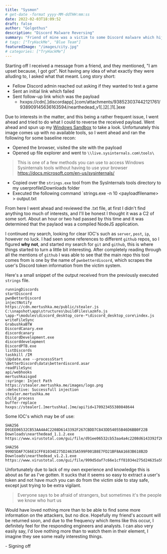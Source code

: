 ```yaml
---
title: "Sysmon"
# get-date -format yyyy-MM-ddTHH:mm:ss
date: 2022-02-03T18:09:52
draft: false
author: "Golgothus"
description: "Discord Malware Reversing"
summary: "Friend of mine was a victim to some Discord malware which hijacked their user token, allowing the attacker to sign-in and make changes to their account."
# tags: ["TryHackMe", "Blue Team"]
featuredImage: "/images/city.jpg"
# categories: ["TryHackMe"]
---
```


Starting off I received a message from a friend, and they mentioned, "I am upset because, I got got". Not having any idea of what exactly they were alluding to, I asked what that meant. Long story short:

- Fellow Discord admin reached out asking if they wanted to test a game
- Sent an initial link which failed
- Sent follow-up link which was the payload
  - hxxps://cdn[.]discordapp[.]com/attachments/938523037442121761/938909145636163594/nearthedead_v1[.]2[.]1[.]exe

Due to interests in the matter, and this being a rather frequent issue, I went ahead and tried to do what I could to reverse the received payload. Went ahead and spun up my [Windows Sandbox](https://docs.microsoft.com/en-us/windows/security/threat-protection/windows-sandbox/windows-sandbox-overview) to take a look. Unfortunately this image comes up with no available tools, so I went ahead and ran the following for some baseline recon:

- Opened the browser, visited the site with the payload
- Opened up file explorer and went to `\\live.sysinternals.com\tools\`

> This is one of a few methods you can use to access Windows Sysinternals tools without having to use your browser https://docs.microsoft.com/en-us/sysinternals/

- Copied over the `strings.exe` tool from the SysInternals tools directory to my userprofile\Downloads folder
- Executed the following command `strings.exe -n 10 \<payloadfilename\> > output.txt

From here I went ahead and reviewed the .txt file, at first I didn't find anything too much of interests, and I'll be honest I thought it was a C2 of some sort. About an hour or two had passed by this time and it was determined that the paylaod was a compiled NodeJS application.

I continued my search, looking for clear IOC's such as `server`, `post`, `ip`, however no luck. I had seen some references to different `github` repos, so I figured **why not**, and started my search for `git` and `github`, this is where things started to turn a little bit interesting. After completely reading through all the mentions of `github` I was able to see that the main repo this tool comes from is one by the name of  `pwnbetterdiscord`, which scrapes the user's Discord token information from the victim system.

Here's a small snippet of the output received from the previously executed `strings` file.

```
runningDiscords
startDiscord
pwnBetterDiscord
injectNotify
https://cdn.mertushka.me/public/stealer.js
C:\snapshot\app\structures\buildFiles\azmfo.js
\app-*\modules\discord_desktop_core-*\discord_desktop_core\index.js
writeFileSync
GrabushkaBTW
DiscordCanary.exe
discordcanary
DiscordDevelopment.exe
discorddevelopment
DiscordPTB.exe
listDiscords
taskkill /IM 
\Update.exe --processStart 
\BetterDiscord\data\betterdiscord.asar
readFileSync
api/webhooks
mertushkaisgod
:syringe: Inject Path
https://stealer.mertushka.me/images/logo.png
:detective: Successfull injection
stealer.mertushka.me
child_process
buffer-replace
hxxps://stealer[.]mertushka[.]me/api?id=170923455380848644
```

Some IOC's which may be of use:


```
SHA256          D91EE06532CB53AA4A4C2208D6143392F267CBDD7C843DD54055B46D6BB0F22B       Downloads\nearthedead_1.1.2.exe                      
https://www.virustotal.com/gui/file/d91ee06532cb53aa4a4c2208d6143392f267cbdd7c843dd54055b46d6bb0f22b

SHA256          999D5DAF7C66E1CFF81034E275D24635A599F001B8E7FD21BF8AA1683B618B2D       Downloads\nearthedead_v1.2.1.exe                            
https://www.virustotal.com/gui/file/999d5daf7c66e1cff81034e275d24635a599f001b8e7fd21bf8aa1683b618b2d                                          
```     

Unfortunately due to lack of my own experience and knowledge this is about as far as I've gotten. It sucks that it seems so easy to extract a user's token and not have much you can do from the victim side to stay safe, except just trying to be extra vigilant.

> Everyone says to be afraid of strangers, but sometimes it's the people we know who hurt us

Would have loved nothing more than to be able to find some more information on the attackers, but no dice. Hopefully my friend's account will be returned soon, and due to the frequency which items like this occur, I definitely feel for the responding engineers and analysts. I can also very easily say, I'd love nothing more than to watch them in their element, I imagine they see some really interesting things.

\- Signing off